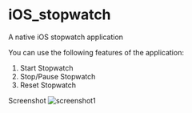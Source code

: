 # iOS_stopwatch
A native iOS stopwatch application

You can use the following features of the application:
1) Start Stopwatch 
2) Stop/Pause Stopwatch
3) Reset Stopwatch

Screenshot
<img src="https://drive.google.com/file/d/1-hoVaoHdtAyK_jcQg8r16_RgZGnn9BMV/view" alt="screenshot1">
